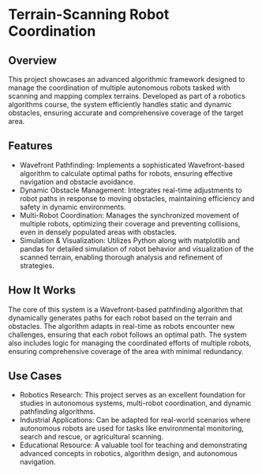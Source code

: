 # Terrain-Scanning Robot Coordination

## Overview
This project showcases an advanced algorithmic framework designed to manage the coordination of multiple autonomous robots tasked with scanning and mapping complex terrains. Developed as part of a robotics algorithms course, the system efficiently handles static and dynamic obstacles, ensuring accurate and comprehensive coverage of the target area.

## Features
* Wavefront Pathfinding: Implements a sophisticated Wavefront-based algorithm to calculate optimal paths for robots, ensuring effective navigation and obstacle avoidance.
* Dynamic Obstacle Management: Integrates real-time adjustments to robot paths in response to moving obstacles, maintaining efficiency and safety in dynamic environments.
* Multi-Robot Coordination: Manages the synchronized movement of multiple robots, optimizing their coverage and preventing collisions, even in densely populated areas with obstacles.
* Simulation & Visualization: Utilizes Python along with matplotlib and pandas for detailed simulation of robot behavior and visualization of the scanned terrain, enabling thorough analysis and refinement of strategies.

## How It Works
The core of this system is a Wavefront-based pathfinding algorithm that dynamically generates paths for each robot based on the terrain and obstacles. The algorithm adapts in real-time as robots encounter new challenges, ensuring that each robot follows an optimal path. The system also includes logic for managing the coordinated efforts of multiple robots, ensuring comprehensive coverage of the area with minimal redundancy.

## Use Cases
* Robotics Research: This project serves as an excellent foundation for studies in autonomous systems, multi-robot coordination, and dynamic pathfinding algorithms.
* Industrial Applications: Can be adapted for real-world scenarios where autonomous robots are used for tasks like environmental monitoring, search and rescue, or agricultural scanning.
* Educational Resource: A valuable tool for teaching and demonstrating advanced concepts in robotics, algorithm design, and autonomous navigation.
